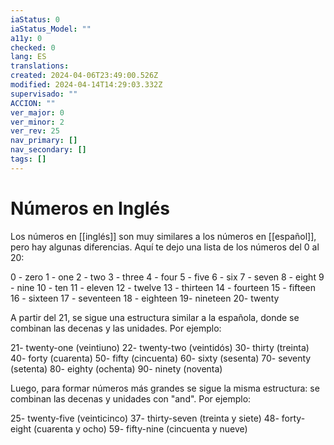 ```yaml
---
iaStatus: 0
iaStatus_Model: ""
a11y: 0
checked: 0
lang: ES
translations: 
created: 2024-04-06T23:49:00.526Z
modified: 2024-04-14T14:29:03.332Z
supervisado: ""
ACCION: ""
ver_major: 0
ver_minor: 2
ver_rev: 25
nav_primary: []
nav_secondary: []
tags: []
---
```

# Números en Inglés

Los números en [[inglés]] son muy similares a los números en [[español]], pero hay algunas diferencias. Aquí te dejo una lista de los números del 0 al 20:

0 - zero
1 - one
2 - two
3 - three
4 - four
5 - five
6 - six
7 - seven
8 - eight
9 - nine
10 - ten
11 - eleven 
12 - twelve 
13 - thirteen 
14 - fourteen 
15 - fifteen 
16 - sixteen 
17 - seventeen 
18 - eighteen 
19- nineteen 
20- twenty 

A partir del 21, se sigue una estructura similar a la española, donde se combinan las decenas y las unidades. Por ejemplo: 

21- twenty-one (veintiuno)
22- twenty-two (veintidós)
30- thirty (treinta)
40- forty (cuarenta)
50- fifty (cincuenta)
60- sixty (sesenta)
70- seventy (setenta)
80- eighty (ochenta)
90- ninety (noventa)

Luego, para formar números más grandes se sigue la misma estructura: se combinan las decenas y unidades con "and". Por ejemplo:

25- twenty-five (veinticinco)
37- thirty-seven (treinta y siete)
48- forty-eight (cuarenta y ocho)
59- fifty-nine (cincuenta y nueve) 